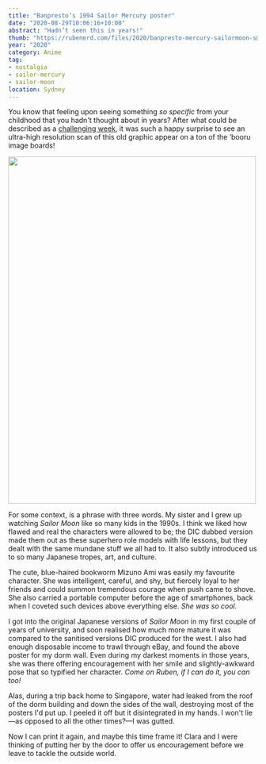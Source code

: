 ```yaml
---
title: "Banpresto’s 1994 Sailor Mercury poster"
date: "2020-08-29T10:06:16+10:00"
abstract: "Hadn’t seen this in years!"
thumb: "https://rubenerd.com/files/2020/banpresto-mercury-sailormoon-s@1x.jpg"
year: "2020"
category: Anime
tag:
- nostalgia
- sailor-mercury
- sailor-moon
location: Sydney
---
```

You know that feeling upon seeing something *so specific* from your childhood that you hadn't thought about in years? After what could be described as a [challenging week](https://twitter.com/Rubenerd/status/1299141331302805504), it was such a happy surprise to see an ultra-high resolution scan of this old graphic appear on a ton of the ’booru image boards!

<p><img src="https://rubenerd.com/files/2020/banpresto-mercury-sailormoon-s@1x.jpg" srcset="https://rubenerd.com/files/2020/banpresto-mercury-sailormoon-s@1x.jpg 1x, https://rubenerd.com/files/2020/banpresto-mercury-sailormoon-s@2x.jpg 2x" alt="" style="width:500px; height:700px;" /></p>

For some context, is a phrase with three words. My sister and I grew up watching *Sailor Moon* like so many kids in the 1990s. I think we liked how flawed and real the characters were allowed to be; the DIC dubbed version made them out as these superhero role models with life lessons, but they dealt with the same mundane stuff we all had to. It also subtly introduced us to so many Japanese tropes, art, and culture.

The cute, blue-haired bookworm Mizuno Ami was easily my favourite character. She was intelligent, careful, and shy, but fiercely loyal to her friends and could summon tremendous courage when push came to shove. She also carried a portable computer before the age of smartphones, back when I coveted such devices above everything else. *She was so cool.*

I got into the original Japanese versions of *Sailor Moon* in my first couple of years of university, and soon realised how much more mature it was compared to the sanitised versions DIC produced for the west. I also had enough disposable income to trawl through eBay, and found the above poster for my dorm wall. Even during my darkest moments in those years, she was there offering encouragement with her smile and slightly-awkward pose that so typified her character. *Come on Ruben, if I can do it, you can too!*

Alas, during a trip back home to Singapore, water had leaked from the roof of the dorm building and down the sides of the wall, destroying most of the posters I'd put up. I peeled it off but it disintegrated in my hands. I won't lie&mdash;as opposed to all the other times?&mdash;I was gutted.

Now I can print it again, and maybe this time frame it! Clara and I were thinking of putting her by the door to offer us encouragement before we leave to tackle the outside world.


